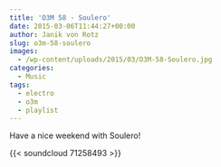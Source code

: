 ```yaml
---
title: 'O3M 58 - Soulero'
date: 2015-03-06T11:44:27+00:00
author: Janik von Rotz
slug: o3m-58-soulero
images:
  - /wp-content/uploads/2015/03/O3M-58-Soulero.jpg
categories:
  - Music
tags:
  - electro
  - o3m
  - playlist
---
```

Have a nice weekend with Soulero!

{{< soundcloud 71258493 >}}